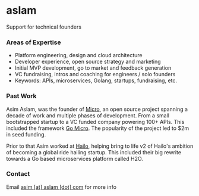# aslam

Support for technical founders

### Areas of Expertise

- Platform engineering, design and cloud architecture
- Developer experience, open source strategy and marketing
- Initial MVP development, go to market and feedback generation
- VC fundraising, intros and coaching for engineers / solo founders
- Keywords: APIs, microservices, Golang, startups, fundraising, etc.

### Past Work

Asim Aslam, was the founder of [Micro](https://micro.dev), an open source project spanning a decade of work 
and multiple phases of development. From a small bootstrapped startup to a VC funded company powering 100+ APIs.
This included the framework [Go Micro](https://go-micro.dev). The popularity of the project led to $2m in seed funding.

Prior to that Asim worked at [Hailo](https://en.wikipedia.org/wiki/Hailo), helping bring to 
life v2 of Hailo's ambition of becoming a global ride hailing startup. This included their big rewrite towards a Go based
microservices platform called H2O.

### Contact

Email [asim [at] aslam [dot] com](mailto:asim@aslam.com) for more info
